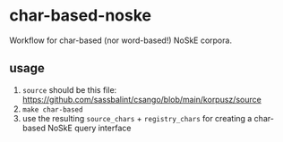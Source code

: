 # char-based-noske
Workflow for char-based (nor word-based!) NoSkE corpora.

## usage

1. `source` should be this file: https://github.com/sassbalint/csango/blob/main/korpusz/source
2. `make char-based`
3. use the resulting `source_chars` + `registry_chars` for creating a char-based NoSkE query interface

